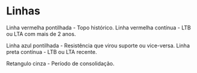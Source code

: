 # Linhas

Linha vermelha pontilhada - Topo histórico.
Linha vermelha contínua - LTB ou LTA com mais de 2 anos.

Linha azul pontilhada - Resistência que virou suporte ou vice-versa.
Linha preta contínua - LTB ou LTA recente.

Retangulo cinza - Período de consolidação.